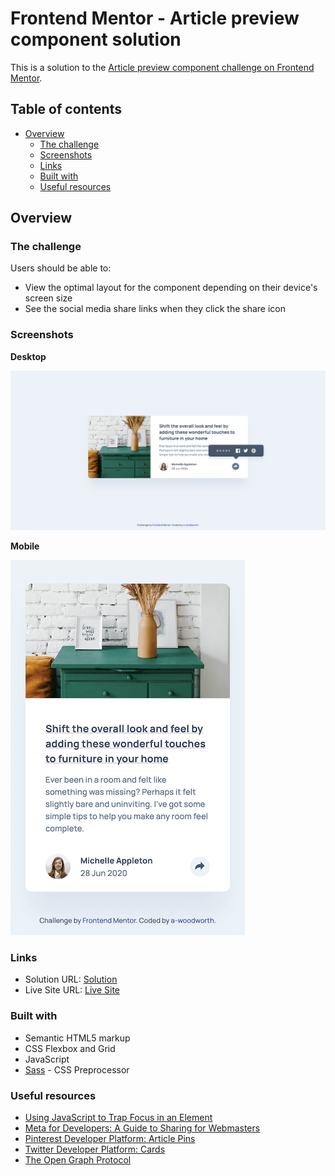 # Frontend Mentor - Article preview component solution

This is a solution to the [Article preview component challenge on Frontend Mentor](https://www.frontendmentor.io/challenges/article-preview-component-dYBN_pYFT).

## Table of contents

- [Overview](#overview)
  - [The challenge](#the-challenge)
  - [Screenshots](#screenshots)
  - [Links](#links)
  - [Built with](#built-with)
  - [Useful resources](#useful-resources)

## Overview

### The challenge

Users should be able to:

- View the optimal layout for the component depending on their device's screen size
- See the social media share links when they click the share icon

### Screenshots

**Desktop**

![Desktop Sceenshot](/screenshots/desktop-screenshot-1440px.png)

**Mobile**

![Mobile Sceenshot](/screenshots/mobile-screenshot-375px.png)

### Links
- Solution URL: [Solution](https://www.frontendmentor.io/solutions/article-preview-component-3EqGJPv0Wl)
- Live Site URL: [Live Site](https://a-woodworth.github.io/article_prev_component/)

### Built with

- Semantic HTML5 markup
- CSS Flexbox and Grid
- JavaScript
- [Sass](https://sass-lang.com/) - CSS Preprocessor

### Useful resources

- [Using JavaScript to Trap Focus in an Element](https://hidde.blog/using-javascript-to-trap-focus-in-an-element/)
- [Meta for Developers: A Guide to Sharing for Webmasters](https://developers.facebook.com/docs/sharing/webmasters/)
- [Pinterest Developer Platform: Article Pins](https://developers.pinterest.com/docs/rich-pins/article-pins/)
- [Twitter Developer Platform: Cards](https://developer.twitter.com/en/docs/twitter-for-websites/cards/guides/getting-started)
- [The Open Graph Protocol](https://ogp.me/)
